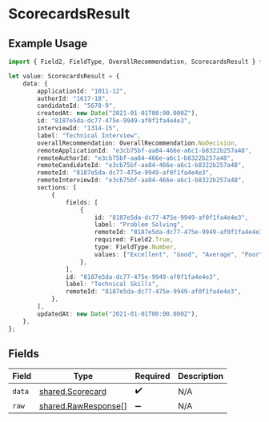 # ScorecardsResult

## Example Usage

```typescript
import { Field2, FieldType, OverallRecommendation, ScorecardsResult } from "@stackone/stackone-client-ts/sdk/models/shared";

let value: ScorecardsResult = {
    data: {
        applicationId: "1011-12",
        authorId: "1617-18",
        candidateId: "5678-9",
        createdAt: new Date("2021-01-01T00:00.000Z"),
        id: "8187e5da-dc77-475e-9949-af0f1fa4e4e3",
        interviewId: "1314-15",
        label: "Technical Interview",
        overallRecommendation: OverallRecommendation.NoDecision,
        remoteApplicationId: "e3cb75bf-aa84-466e-a6c1-b8322b257a48",
        remoteAuthorId: "e3cb75bf-aa84-466e-a6c1-b8322b257a48",
        remoteCandidateId: "e3cb75bf-aa84-466e-a6c1-b8322b257a48",
        remoteId: "8187e5da-dc77-475e-9949-af0f1fa4e4e3",
        remoteInterviewId: "e3cb75bf-aa84-466e-a6c1-b8322b257a48",
        sections: [
            {
                fields: [
                    {
                        id: "8187e5da-dc77-475e-9949-af0f1fa4e4e3",
                        label: "Problem Solving",
                        remoteId: "8187e5da-dc77-475e-9949-af0f1fa4e4e3",
                        required: Field2.True,
                        type: FieldType.Number,
                        values: ["Excellent", "Good", "Average", "Poor"],
                    },
                ],
                id: "8187e5da-dc77-475e-9949-af0f1fa4e4e3",
                label: "Technical Skills",
                remoteId: "8187e5da-dc77-475e-9949-af0f1fa4e4e3",
            },
        ],
        updatedAt: new Date("2021-01-01T00:00.000Z"),
    },
};
```

## Fields

| Field                                                             | Type                                                              | Required                                                          | Description                                                       |
| ----------------------------------------------------------------- | ----------------------------------------------------------------- | ----------------------------------------------------------------- | ----------------------------------------------------------------- |
| `data`                                                            | [shared.Scorecard](../../../sdk/models/shared/scorecard.md)       | :heavy_check_mark:                                                | N/A                                                               |
| `raw`                                                             | [shared.RawResponse](../../../sdk/models/shared/rawresponse.md)[] | :heavy_minus_sign:                                                | N/A                                                               |